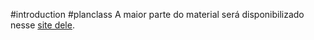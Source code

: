 #introduction #planclass
A maior parte do material será disponibilizado nesse [site dele](https://shorturl.at/cBFMY).
